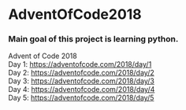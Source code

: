# AdventOfCode2018
### Main goal of this project is learning python. <br />
Advent of Code 2018 <br />
Day 1: https://adventofcode.com/2018/day/1 <br />
Day 2: https://adventofcode.com/2018/day/2 <br />
Day 3: https://adventofcode.com/2018/day/3 <br />
Day 4: https://adventofcode.com/2018/day/4 <br />
Day 5: https://adventofcode.com/2018/day/5 <br />
